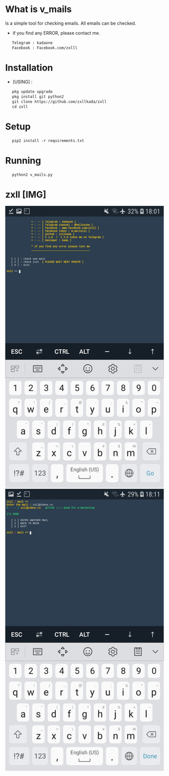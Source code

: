 # What is v_mails
Is a simple tool for checking emails.
All emails can be checked.

* if you find any ERROR, please contact me.
```
   Telegram : kadaone
   Facebook : Facebook.com/zxlll
```
# Installation
* [USING] :
```
   pkg update upgrade
   pkg install git python2
   git clone https://github.com/zxllkada/zxll
   cd zxll
```
# Setup
```
   pip2 install -r requirements.txt
```
# Running 
```
   python2 v_mails.py
```
# zxll [IMG]
<img src=zxll.jpg>
<img src=kadaone.jpg>
